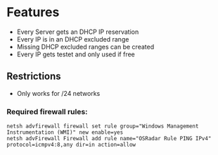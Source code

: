 # Features

* Every Server gets an DHCP IP reservation
* Every IP is in an DHCP excluded range
* Missing DHCP excluded ranges can be created
* Every IP gets testet and only used if free

## Restrictions
* Only works for /24 networks
### Required firewall rules:
	netsh advfirewall firewall set rule group="Windows Management Instrumentation (WMI)" new enable=yes
	netsh advFirewall Firewall add rule name="OSRadar Rule PING IPv4" protocol=icmpv4:8,any dir=in action=allow
